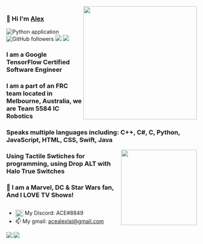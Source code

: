 <img align="right" width="300px" src="https://i.imgur.com/hakzdXh.png">

### 👋 Hi I'm [Alex](https://github.com/Ace5584) 

![Python application](https://github.com/rafnixg/rafnixg/workflows/Python%20application/badge.svg?branch=master&event=schedule)
![GitHub followers](https://img.shields.io/github/followers/ace5584?label=Follow&style=social)
![](https://visitor-badge.glitch.me/badge?page_id=ace5584.ace5584)
[![](https://img.shields.io/badge/Gmail-alexlaiace666%40gmail.com-red)](mailto:acealexlai666@gmail.com)


### I am a Google TensorFlow Certified Software Engineer
### I am a part of an FRC team located in Melbourne, Australia, we are Team 5584 IC Robotics
### Speaks multiple languages including: C++, C#, C, Python, JavaScript, HTML, CSS, Swift, Java

<img align="right" width="200px" src="https://i.imgur.com/Q261hDN.png">

### Using Tactile Swtiches for programming, using Drop ALT with Halo True Switches
### 🎥 I am a Marvel, DC & Star Wars fan, And I LOVE TV Shows!

## 
- <img alt="discord" width="21px" align="top" src="https://svgshare.com/i/Qdg.svg"> My Discord: ACE#8849
- 📫 My gmail: acealexlai@gmail.com 

<img src="https://github-readme-stats.vercel.app/api?username=ace5584&show_icons=true&hide_border=true&count_private=true" align="left">
<img src="https://github-readme-stats.vercel.app/api/top-langs/?username=ace5584">

